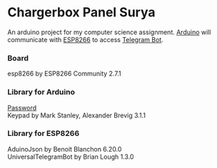 # Chargerbox Panel Surya
 An arduino project for my computer science assignment.
 [Arduino](https://github.com/nokatotedo/chargerbox-panel-surya/blob/main/ChargeboxPanelSurya.ino) will communicate with [ESP8266](https://github.com/nokatotedo/chargerbox-panel-surya/blob/main/TelegramChargerboxPanelSurya.ino) to access [Telegram Bot](https://t.me/chargerbox_notifbot).
 
 ### Board
 esp8266 by ESP8266 Community 2.7.1
 
 ### Library for Arduino
 [Password](https://playground.arduino.cc/Code/Password/) </br>
 Keypad by Mark Stanley, Alexander Brevig 3.1.1 </br>
 
 ### Library for ESP8266
 AduinoJson by Benoit Blanchon 6.20.0 </br>
 UniversalTelegramBot by Brian Lough 1.3.0 </br>
